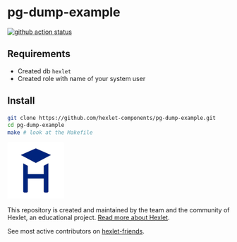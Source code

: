 # pg-dump-example

[![github action status](https://github.com/hexlet-components/pg-dump-example/workflows/Node%20CI/badge.svg)](https://github.com/hexlet-components/pg-dump-example/actions)


## Requirements

* Created db `hexlet`
* Created role with name of your system user

## Install

```sh
git clone https://github.com/hexlet-components/pg-dump-example.git
cd pg-dump-example
make # look at the Makefile
```

[![Hexlet Ltd. logo](https://raw.githubusercontent.com/Hexlet/assets/master/images/hexlet_logo128.png)](https://hexlet.io/pages/about?utm_source=github&utm_medium=link&utm_campaign=pg-dump-example)

This repository is created and maintained by the team and the community of Hexlet, an educational project. [Read more about Hexlet](https://hexlet.io/pages/about?utm_source=github&utm_medium=link&utm_campaign=pg-dump-example).

See most active contributors on [hexlet-friends](https://friends.hexlet.io/).
